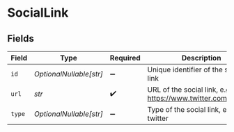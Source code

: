 # SocialLink


## Fields

| Field                                                        | Type                                                         | Required                                                     | Description                                                  | Example                                                      |
| ------------------------------------------------------------ | ------------------------------------------------------------ | ------------------------------------------------------------ | ------------------------------------------------------------ | ------------------------------------------------------------ |
| `id`                                                         | *OptionalNullable[str]*                                      | :heavy_minus_sign:                                           | Unique identifier of the social link                         | 12345                                                        |
| `url`                                                        | *str*                                                        | :heavy_check_mark:                                           | URL of the social link, e.g. https://www.twitter.com/apideck | https://www.twitter.com/apideck                              |
| `type`                                                       | *OptionalNullable[str]*                                      | :heavy_minus_sign:                                           | Type of the social link, e.g. twitter                        | twitter                                                      |